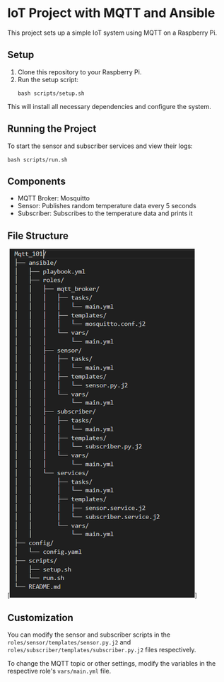 # IoT Project with MQTT and Ansible

This project sets up a simple IoT system using MQTT on a Raspberry Pi.

## Setup

1. Clone this repository to your Raspberry Pi.
2. Run the setup script:
   ```
   bash scripts/setup.sh
   ```

This will install all necessary dependencies and configure the system.

## Running the Project

To start the sensor and subscriber services and view their logs:

```
bash scripts/run.sh
```

## Components

- MQTT Broker: Mosquitto
- Sensor: Publishes random temperature data every 5 seconds
- Subscriber: Subscribes to the temperature data and prints it

## File Structure

[![alt text](image.png)]

## Customization

You can modify the sensor and subscriber scripts in the `roles/sensor/templates/sensor.py.j2` and `roles/subscriber/templates/subscriber.py.j2` files respectively.

To change the MQTT topic or other settings, modify the variables in the respective role's `vars/main.yml` file.
